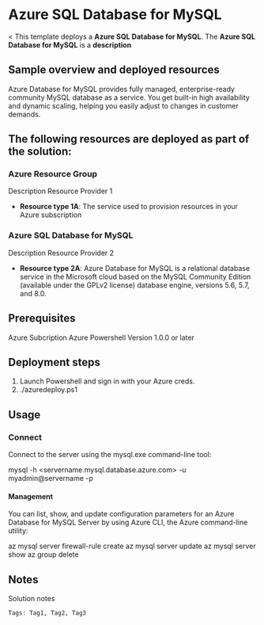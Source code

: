 # Azure SQL Database for MySQL

<
This template deploys a **Azure SQL Database for MySQL**. The **Azure SQL Database for MySQL** is a **description**

## Sample overview and deployed resources

Azure Database for MySQL provides fully managed, enterprise-ready community MySQL database as a service.  You get built-in high availability and dynamic scaling, helping you easily adjust to changes in customer demands.

## The following resources are deployed as part of the solution:

### Azure Resource Group

Description Resource Provider 1

+ **Resource type 1A**: The service used to provision resources in your Azure subscription


### Azure SQL Database for MySQL

Description Resource Provider 2

+ **Resource type 2A**: Azure Database for MySQL is a relational database service in the Microsoft cloud based on the MySQL Community Edition (available under the GPLv2 license) database engine, versions 5.6, 5.7, and 8.0.

## Prerequisites

Azure Subcription
Azure Powershell Version 1.0.0 or later

## Deployment steps

1.  Launch Powershell and sign in with your Azure creds.
2.  ./azuredeploy.ps1

## Usage

### Connect

Connect to the server using the mysql.exe command-line tool: 

mysql -h <servername.mysql.database.azure.com> -u myadmin<server-admin-login>@servername -p

#### Management

You can list, show, and update configuration parameters for an Azure Database for MySQL Server by using Azure CLI, the Azure command-line utility:

az mysql server firewall-rule create
az mysql server update
az mysql server show 
az group delete 

## Notes

Solution notes

`Tags: Tag1, Tag2, Tag3`